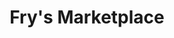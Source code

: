 ---
title: "Fry's Marketplace"
url: /phoenix/frys-marketplace-west-dove-valley-road/
shop: supermarket
---